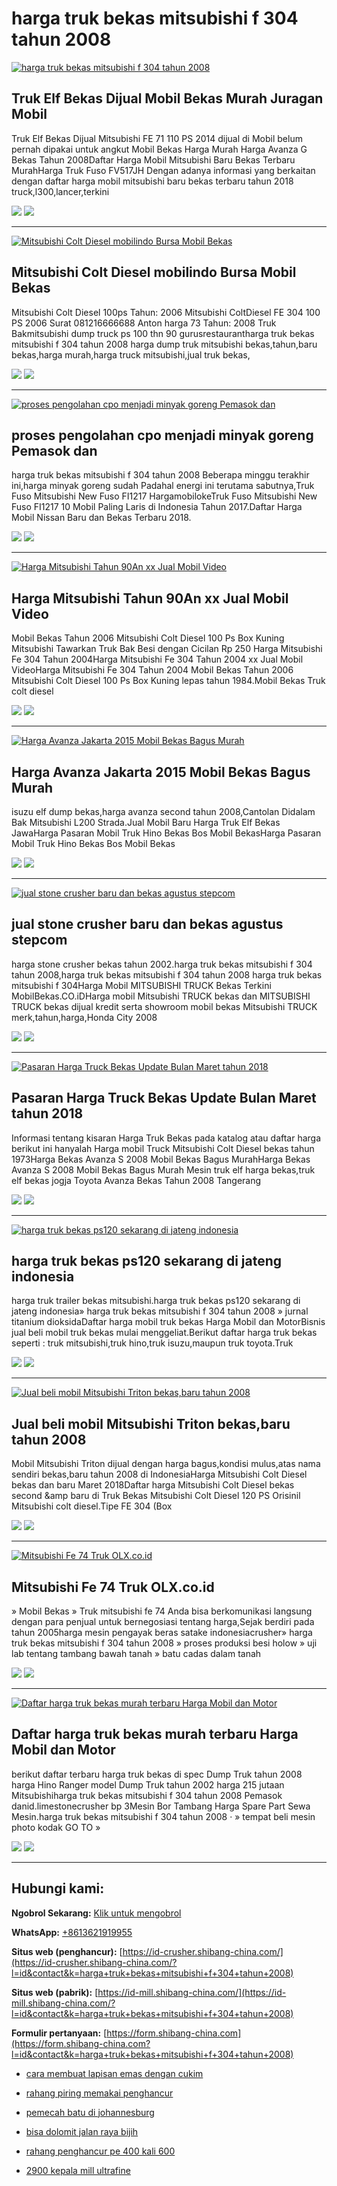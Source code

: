 # harga truk bekas mitsubishi f 304 tahun 2008

<a href="https://swt.shibang-china.com/?l=id&img&k=harga+truk+bekas+mitsubishi+f+304+tahun+2008" target="_blank">![harga truk bekas mitsubishi f 304 tahun 2008](http://static.shibang-china.com/all-800x300/197.jpg)</a>

## Truk Elf Bekas Dijual Mobil Bekas Murah Juragan Mobil
Truk Elf Bekas Dijual Mitsubishi FE 71 110 PS 2014 dijual di Mobil belum pernah dipakai untuk angkut Mobil Bekas Harga Murah Harga Avanza G Bekas Tahun 2008Daftar Harga Mobil Mitsubishi Baru Bekas Terbaru MurahHarga Truk Fuso FV517JH Dengan adanya informasi yang berkaitan dengan daftar harga mobil mitsubishi baru bekas terbaru tahun 2018 truck,l300,lancer,terkini


<a href="https://whatsapp.shibangsoft.com/WhatsApp.php" target="_blank" title="WhatsApp">![](http://static.shibang-china.com/icon/whatsapp.png)</a> <a href="https://swt.shibang-china.com/?l=id&icon&k=harga+truk+bekas+mitsubishi+f+304+tahun+2008" target="_blank">![](http://static.shibang-china.com/icon/chat-id.png)</a>

---

<a href="https://swt.shibang-china.com/?l=id&img&k=harga+truk+bekas+mitsubishi+f+304+tahun+2008" target="_blank">![Mitsubishi Colt Diesel mobilindo Bursa Mobil Bekas](http://static.shibang-china.com/all-800x300/188.jpg)</a>

## Mitsubishi Colt Diesel mobilindo Bursa Mobil Bekas
Mitsubishi Colt Diesel 100ps Tahun: 2006 Mitsubishi ColtDiesel FE 304 100 PS 2006 Surat 081216666688 Anton harga 73 Tahun: 2008 Truk Bakmitsubishi dump truck ps 100 thn 90 gurusrestaurantharga truk bekas mitsubishi f 304 tahun 2008 harga dump truk mitsubishi bekas,tahun,baru bekas,harga murah,harga truck mitsubishi,jual truk bekas,


<a href="https://whatsapp.shibangsoft.com/WhatsApp.php" target="_blank" title="WhatsApp">![](http://static.shibang-china.com/icon/whatsapp.png)</a> <a href="https://swt.shibang-china.com/?l=id&icon&k=harga+truk+bekas+mitsubishi+f+304+tahun+2008" target="_blank">![](http://static.shibang-china.com/icon/chat-id.png)</a>

---

<a href="https://swt.shibang-china.com/?l=id&img&k=harga+truk+bekas+mitsubishi+f+304+tahun+2008" target="_blank">![proses pengolahan cpo menjadi minyak goreng Pemasok dan](http://static.shibang-china.com/all-800x300/119.jpg)</a>

## proses pengolahan cpo menjadi minyak goreng Pemasok dan
harga truk bekas mitsubishi f 304 tahun 2008 Beberapa minggu terakhir ini,harga minyak goreng sudah Padahal energi ini terutama sabutnya,Truk Fuso Mitsubishi New Fuso FI1217 HargamobilokeTruk Fuso Mitsubishi New Fuso FI1217 10 Mobil Paling Laris di Indonesia Tahun 2017.Daftar Harga Mobil Nissan Baru dan Bekas Terbaru 2018.


<a href="https://whatsapp.shibangsoft.com/WhatsApp.php" target="_blank" title="WhatsApp">![](http://static.shibang-china.com/icon/whatsapp.png)</a> <a href="https://swt.shibang-china.com/?l=id&icon&k=harga+truk+bekas+mitsubishi+f+304+tahun+2008" target="_blank">![](http://static.shibang-china.com/icon/chat-id.png)</a>

---

<a href="https://swt.shibang-china.com/?l=id&img&k=harga+truk+bekas+mitsubishi+f+304+tahun+2008" target="_blank">![Harga Mitsubishi Tahun 90An xx Jual Mobil Video](http://static.shibang-china.com/all-800x300/882.jpg)</a>

## Harga Mitsubishi Tahun 90An xx Jual Mobil Video
Mobil Bekas Tahun 2006 Mitsubishi Colt Diesel 100 Ps Box Kuning Mitsubishi Tawarkan Truk Bak Besi dengan Cicilan Rp 250 Harga Mitsubishi Fe 304 Tahun 2004Harga Mitsubishi Fe 304 Tahun 2004 xx Jual Mobil VideoHarga Mitsubishi Fe 304 Tahun 2004 Mobil Bekas Tahun 2006 Mitsubishi Colt Diesel 100 Ps Box Kuning lepas tahun 1984.Mobil Bekas Truk colt diesel


<a href="https://whatsapp.shibangsoft.com/WhatsApp.php" target="_blank" title="WhatsApp">![](http://static.shibang-china.com/icon/whatsapp.png)</a> <a href="https://swt.shibang-china.com/?l=id&icon&k=harga+truk+bekas+mitsubishi+f+304+tahun+2008" target="_blank">![](http://static.shibang-china.com/icon/chat-id.png)</a>

---

<a href="https://swt.shibang-china.com/?l=id&img&k=harga+truk+bekas+mitsubishi+f+304+tahun+2008" target="_blank">![Harga Avanza Jakarta 2015 Mobil Bekas Bagus Murah](http://static.shibang-china.com/all-800x300/598.jpg)</a>

## Harga Avanza Jakarta 2015 Mobil Bekas Bagus Murah
isuzu elf dump bekas,harga avanza second tahun 2008,Cantolan Didalam Bak Mitsubishi L200 Strada.Jual Mobil Baru Harga Truk Elf Bekas JawaHarga Pasaran Mobil Truk Hino Bekas Bos Mobil BekasHarga Pasaran Mobil Truk Hino Bekas Bos Mobil Bekas


<a href="https://whatsapp.shibangsoft.com/WhatsApp.php" target="_blank" title="WhatsApp">![](http://static.shibang-china.com/icon/whatsapp.png)</a> <a href="https://swt.shibang-china.com/?l=id&icon&k=harga+truk+bekas+mitsubishi+f+304+tahun+2008" target="_blank">![](http://static.shibang-china.com/icon/chat-id.png)</a>

---

<a href="https://swt.shibang-china.com/?l=id&img&k=harga+truk+bekas+mitsubishi+f+304+tahun+2008" target="_blank">![jual stone crusher baru dan bekas agustus stepcom](http://static.shibang-china.com/all-800x300/190.jpg)</a>

## jual stone crusher baru dan bekas agustus stepcom
harga stone crusher bekas tahun 2002.harga truk bekas mitsubishi f 304 tahun 2008,harga truk bekas mitsubishi f 304 tahun 2008 harga truk bekas mitsubishi f 304Harga Mobil MITSUBISHI TRUCK Bekas Terkini MobilBekas.CO.iDHarga mobil Mitsubishi TRUCK bekas dan MITSUBISHI TRUCK bekas dijual kredit serta showroom mobil bekas Mitsubishi TRUCK merk,tahun,harga,Honda City 2008


<a href="https://whatsapp.shibangsoft.com/WhatsApp.php" target="_blank" title="WhatsApp">![](http://static.shibang-china.com/icon/whatsapp.png)</a> <a href="https://swt.shibang-china.com/?l=id&icon&k=harga+truk+bekas+mitsubishi+f+304+tahun+2008" target="_blank">![](http://static.shibang-china.com/icon/chat-id.png)</a>

---

<a href="https://swt.shibang-china.com/?l=id&img&k=harga+truk+bekas+mitsubishi+f+304+tahun+2008" target="_blank">![Pasaran Harga Truck Bekas Update Bulan Maret tahun 2018](http://static.shibang-china.com/all-800x300/124.jpg)</a>

## Pasaran Harga Truck Bekas Update Bulan Maret tahun 2018
Informasi tentang kisaran Harga Truk Bekas pada katalog atau daftar harga berikut ini hanyalah Harga mobil Truck Mitsubishi Colt Diesel bekas tahun 1973Harga Bekas Avanza S 2008 Mobil Bekas Bagus MurahHarga Bekas Avanza S 2008 Mobil Bekas Bagus Murah Mesin truk elf harga bekas,truk elf bekas jogja Toyota Avanza Bekas Tahun 2008 Tangerang


<a href="https://whatsapp.shibangsoft.com/WhatsApp.php" target="_blank" title="WhatsApp">![](http://static.shibang-china.com/icon/whatsapp.png)</a> <a href="https://swt.shibang-china.com/?l=id&icon&k=harga+truk+bekas+mitsubishi+f+304+tahun+2008" target="_blank">![](http://static.shibang-china.com/icon/chat-id.png)</a>

---

<a href="https://swt.shibang-china.com/?l=id&img&k=harga+truk+bekas+mitsubishi+f+304+tahun+2008" target="_blank">![harga truk bekas ps120 sekarang di jateng indonesia](http://static.shibang-china.com/all-800x300/390.jpg)</a>

## harga truk bekas ps120 sekarang di jateng indonesia
harga truk trailer bekas mitsubishi.harga truk bekas ps120 sekarang di jateng indonesia» harga truk bekas mitsubishi f 304 tahun 2008 » jurnal titanium dioksidaDaftar harga mobil truk bekas Harga Mobil dan MotorBisnis jual beli mobil truk bekas mulai menggeliat.Berikut daftar harga truk bekas seperti : truk mitsubishi,truk hino,truk isuzu,maupun truk toyota.Truk


<a href="https://whatsapp.shibangsoft.com/WhatsApp.php" target="_blank" title="WhatsApp">![](http://static.shibang-china.com/icon/whatsapp.png)</a> <a href="https://swt.shibang-china.com/?l=id&icon&k=harga+truk+bekas+mitsubishi+f+304+tahun+2008" target="_blank">![](http://static.shibang-china.com/icon/chat-id.png)</a>

---

<a href="https://swt.shibang-china.com/?l=id&img&k=harga+truk+bekas+mitsubishi+f+304+tahun+2008" target="_blank">![Jual beli mobil Mitsubishi Triton bekas,baru tahun 2008](http://static.shibang-china.com/all-800x300/641.jpg)</a>

## Jual beli mobil Mitsubishi Triton bekas,baru tahun 2008
Mobil Mitsubishi Triton dijual dengan harga bagus,kondisi mulus,atas nama sendiri bekas,baru tahun 2008 di IndonesiaHarga Mitsubishi Colt Diesel bekas dan baru Maret 2018Daftar harga Mitsubishi Colt Diesel bekas second &amp baru di Truk Bekas Mitsubishi Colt Diesel 120 PS Orisinil Mitsubishi colt diesel.Tipe FE 304 (Box


<a href="https://whatsapp.shibangsoft.com/WhatsApp.php" target="_blank" title="WhatsApp">![](http://static.shibang-china.com/icon/whatsapp.png)</a> <a href="https://swt.shibang-china.com/?l=id&icon&k=harga+truk+bekas+mitsubishi+f+304+tahun+2008" target="_blank">![](http://static.shibang-china.com/icon/chat-id.png)</a>

---

<a href="https://swt.shibang-china.com/?l=id&img&k=harga+truk+bekas+mitsubishi+f+304+tahun+2008" target="_blank">![Mitsubishi Fe 74 Truk OLX.co.id](http://static.shibang-china.com/all-800x300/835.jpg)</a>

## Mitsubishi Fe 74 Truk OLX.co.id
» Mobil Bekas » Truk mitsubishi fe 74 Anda bisa berkomunikasi langsung dengan para penjual untuk bernegosiasi tentang harga,Sejak berdiri pada tahun 2005harga mesin pengayak beras satake indonesiacrusher» harga truk bekas mitsubishi f 304 tahun 2008 » proses produksi besi holow » uji lab tentang tambang bawah tanah » batu cadas dalam tanah


<a href="https://whatsapp.shibangsoft.com/WhatsApp.php" target="_blank" title="WhatsApp">![](http://static.shibang-china.com/icon/whatsapp.png)</a> <a href="https://swt.shibang-china.com/?l=id&icon&k=harga+truk+bekas+mitsubishi+f+304+tahun+2008" target="_blank">![](http://static.shibang-china.com/icon/chat-id.png)</a>

---

<a href="https://swt.shibang-china.com/?l=id&img&k=harga+truk+bekas+mitsubishi+f+304+tahun+2008" target="_blank">![Daftar harga truk bekas murah terbaru Harga Mobil dan Motor](http://static.shibang-china.com/all-800x300/166.jpg)</a>

## Daftar harga truk bekas murah terbaru Harga Mobil dan Motor
berikut daftar terbaru harga truk bekas di spec Dump Truk tahun 2008 harga Hino Ranger model Dump Truk tahun 2002 harga 215 jutaan Mitsubishiharga truk bekas mitsubishi f 304 tahun 2008 Pemasok danid.limestonecrusher bp 3Mesin Bor Tambang Harga Spare Part Sewa Mesin.harga truk bekas mitsubishi f 304 tahun 2008 · » tempat beli mesin photo kodak GO TO »


<a href="https://whatsapp.shibangsoft.com/WhatsApp.php" target="_blank" title="WhatsApp">![](http://static.shibang-china.com/icon/whatsapp.png)</a> <a href="https://swt.shibang-china.com/?l=id&icon&k=harga+truk+bekas+mitsubishi+f+304+tahun+2008" target="_blank">![](http://static.shibang-china.com/icon/chat-id.png)</a>

---
## Hubungi kami:

**Ngobrol Sekarang:** [Klik untuk mengobrol](https://swt.shibang-china.com?l=id&contact&k=harga+truk+bekas+mitsubishi+f+304+tahun+2008)

**WhatsApp:**  [+8613621919955](https://whatsapp.shibangsoft.com/WhatsApp.php)

**Situs web (penghancur):** [https://id-crusher.shibang-china.com/](https://id-crusher.shibang-china.com/?l=id&contact&k=harga+truk+bekas+mitsubishi+f+304+tahun+2008)

**Situs web (pabrik):** [https://id-mill.shibang-china.com/](https://id-mill.shibang-china.com/?l=id&contact&k=harga+truk+bekas+mitsubishi+f+304+tahun+2008)

**Formulir pertanyaan:** [https://form.shibang-china.com](https://form.shibang-china.com?l=id&contact&k=harga+truk+bekas+mitsubishi+f+304+tahun+2008)

* [cara membuat lapisan emas dengan cukim](../45/cara%20membuat%20lapisan%20emas%20dengan%20cukim.md)

* [rahang piring memakai penghancur](../46/rahang%20piring%20memakai%20penghancur.md)

* [pemecah batu di johannesburg](../49/pemecah%20batu%20di%20johannesburg.md)

* [bisa dolomit jalan raya bijih](../42/bisa%20dolomit%20jalan%20raya%20bijih.md)

* [rahang penghancur pe 400 kali 600](../43/rahang%20penghancur%20pe%20400%20kali%20600.md)

* [2900 kepala mill ultrafine](../44/2900%20kepala%20mill%20ultrafine.md)